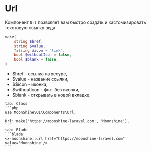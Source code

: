 # Url

Компонент `Url` позволяет вам быстро создать и кастомизировать текстовую ссылку вида <a href="#"></a>.

```php
make(
    string $href,
    string $value,
    ?string $icon = 'link',
    bool $withoutIcon = false,
    bool $blank = false,
)
```

- $href - ссылка на ресурс,
- $value - название ссылки,
- $$icon - иконка,
- $withoutIcon - флаг без иконки,
- $blank - открывать в новой вкладке.

~~~tabs
tab: Class
```php
use MoonShine\UI\Components\Url;

Url::make('https://moonshine-laravel.com', 'Moonshine'),
```
tab: Blade
```blade
<x-moonshine::url href="https://moonshine-laravel.com" value='Moonshine'/>
```
~~~